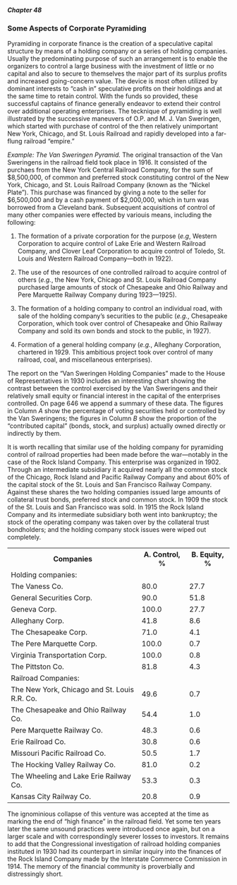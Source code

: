 ##### Chapter 48

### Some Aspects of Corporate Pyramiding

Pyramiding in corporate finance is the creation of a speculative capital structure by means of a holding company or a series of holding companies. Usually the predominating purpose of such an arrangement is to enable the organizers to control a large business with the investment of little or no capital and also to secure to themselves the major part of its surplus profits and increased going-concern value. The device is most often utilized by dominant interests to “cash in” speculative profits on their holdings and at the same time to retain control. With the funds so provided, these successful captains of finance generally endeavor to extend their control over additional operating enterprises. The tecknique of pyramiding is well illustrated by the successive maneuvers of O.P. and M. J. Van Sweringen, which started with purchase of control of the then relatively unimportant New York, Chicago, and St. Louis Railroad and rapidly developed into a far-flung railroad “empire.”

*Example: The Van Sweringen Pyramid.* The original transaction of the Van Sweringens in the railroad field took place in 1916. It consisted of the purchaes from the New York Central Railroad Company, for the sum of $8,500,000, of common and preferred stock constituting control of the New York, Chicago, and St. Louis Railroad Company (known as the “Nickel Plate”). This purchase was financed by giving a note to the seller for $6,500,000 and by a cash payment of $2,000,000, which in turn was borrowed from a Cleveland bank. Subsequent acquisitions of control of many other companies were effected by variouis means, including the following:

1. The formation of a private corporation for the purpose (*e.g*, Western Corporation to acquire control of Lake Erie and Western Railroad Company, and Clover Leaf Corporation to acquire control of Toledo, St. Louis and Western Railroad Company—both in 1922).

2. The use of the resources of one controlled railroad to acquire control of others (*e.g.*, the New York, Chicago and St. Louis Railroad Company purchased large amounts of stock of Chesapeake and Ohio Railway and Pere Marquette Railway Company during 1923—1925).

3. The formation of a holding company to control an individual road, with sale of the holding company’s securities to the public (*e.g.*, Chesapeake Corporation, which took over control of Chesapeake and Ohio Railway Company and sold its own bonds and stock to the public, in 1927).

4. Formation of a general holding company (*e.g.*, Alleghany Corporation, chartered in 1929. This ambitious project took over control of many railroad, coal, and miscellaneous enterprises).

The report on the “Van Sweringen Holding Companies” made to the House of Representatives in 1930 includes an interesting chart showing the contrast between the control exercised by the Van Sweringens and their relatively small equity or financial interest in the capital of the enterprises controlled. On page 646 we append a summary of these data. The figures in Column *A* show the percentage of voting securities held or controlled by the Van Sweringens; the figures in Column *B* show the proportion of the “contributed capital” (bonds, stock, and surplus) actually owned directly or indirectly by them.

It is worth recalling that similar use of the holding company for pyramiding control of railroad properties had been made before the war—notably in the case of the Rock Island Company. This enterprise was organized in 1902. Through an intermediate subsidiary it acquired nearly all the common stock of the Chicago, Rock Island and Pacific Railway Company and about 60% of the capital stock of the St. Louis and San Francisco Railway Company. Against these shares the two holding companies issued large amounts of collateral trust bonds, preferred stock and common stock. In 1909 the stock of the St. Louis and San Francisco was sold. In 1915 the Rock Island Company and its intermediate subsidiary both went into bankruptcy; the stock of the operating company was taken over by the collateral trust bondholders; and the holding company stock issues were wiped out completely.

<table>
  <tr>
    <th>Companies</th>
    <th>A. Control, %</th>
    <th>B. Equity, %</th>
  </tr>
  <tr>
    <td>Holding companies:</td>
    <td>&nbsp;</td>
    <td>&nbsp;</td>
  </tr>
  <tr>
    <td>The Vaness Co.</td>
    <td>80.0</td>
    <td>27.7</td>
  </tr>
  <tr>
    <td>General Securities Corp.</td>
    <td>90.0</td>
    <td>51.8</td>
  </tr>
  <tr>
    <td>Geneva Corp.</td>
    <td>100.0</td>
    <td>27.7</td>
  </tr>
  <tr>
    <td>Alleghany Corp.</td>
    <td>41.8</td>
    <td>8.6</td>
  </tr>
  <tr>
    <td>The Chesapeake Corp.</td>
    <td>71.0</td>
    <td>4.1</td>
  </tr>
  <tr>
    <td>The Pere Marquette Corp.</td>
    <td>100.0</td>
    <td>0.7</td>
  </tr>
  <tr>
    <td>Virginia Transportation Corp.</td>
    <td>100.0</td>
    <td>0.8</td>
  </tr>
  <tr>
    <td>The Pittston Co.</td>
    <td>81.8</td>
    <td>4.3</td>
  </tr>
  <tr>
    <td>Railroad Companies:</td>
    <td>&nbsp;</td>
    <td>&nbsp;</td>
  </tr>
  <tr>
    <td>The New York, Chicago and St. Louis R.R. Co.</td>
    <td>49.6</td>
    <td>0.7</td>
  </tr>
  <tr>
    <td>The Chesapeake and Ohio Railway Co.</td>
    <td>54.4</td>
    <td>1.0</td>
  </tr>
  <tr>
    <td>Pere Marquette Railway Co.</td>
    <td>48.3</td>
    <td>0.6</td>
  </tr>
  <tr>
    <td>Erie Railroad Co.</td>
    <td>30.8</td>
    <td>0.6</td>
  </tr>
  <tr>
    <td>Missouri Pacific Railroad Co.</td>
    <td>50.5</td>
    <td>1.7</td>
  </tr>
  <tr>
    <td>The Hocking Valley Railway Co.</td>
    <td>81.0</td>
    <td>0.2</td>
  </tr>
  <tr>
    <td>The Wheeling and Lake Erie Railway Co.</td>
    <td>53.3</td>
    <td>0.3</td>
  </tr>
  <tr>
    <td>Kansas City Railway Co.</td>
    <td>20.8</td>
    <td>0.9</td>
  </tr>
</table>

The ignominious collapse of this venture was accepted at the time as marking the end of “high finance” in the railroad field. Yet some ten years later the same unsound practices were introduced once again, but on a larger scale and with correspondingly severer losses to investors. It remains to add that the Congressional investigation of railroad holding companies instituted in 1930 had its counterpart in similar inquiry into the finances of the Rock Island Company made by the Interstate Commerce Commission in 1914. The memory of the financial community is proverbially and distressingly short.
